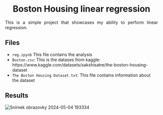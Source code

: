 <h1 align="center">Boston Housing linear regression</h1>

<p align="justify">
This is a simple project that showcases my ability to perform linear regression.
</p>



<h2>Files</h2>

<ul>
<li><code>reg.ipynb</code> This file contains the analysis</li>
<li><code>Boston.csv</code>: This is the datases from kaggle: https://www.kaggle.com/datasets/sakshisatre/the-boston-housing-dataset</li>
<li><code>The Boston Housing Dataset.txt</code>: This file contains information about the dataset</li>
</ul>

<h2>Results</h2>

![Snímek obrazovky 2024-05-04 193334](https://github.com/hlavacM7/Boston-housing-regression/assets/128999269/78378760-e42c-4097-aaa5-a1ca93ebb803)




